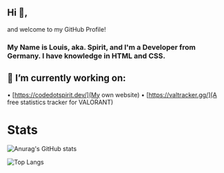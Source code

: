 ## Hi 👋,

and welcome to my GitHub Profile!

### My Name is Louis, aka. Spirit, and I'm a Developer from Germany. I have knowledge in HTML and CSS.
## 🔭 I’m currently working on:

  • [https://codedotspirit.dev/](My own website) 
  • [https://valtracker.gg/](A free statistics tracker for VALORANT) 
  
# Stats
  
![Anurag's GitHub stats](https://github-readme-stats.vercel.app/api?username=SpiritLetsPlays&show_icons=true&theme=synthwave)

![Top Langs](https://github-readme-stats.vercel.app/api/top-langs/?username=SpiritLetsPlays&layout=compact)
